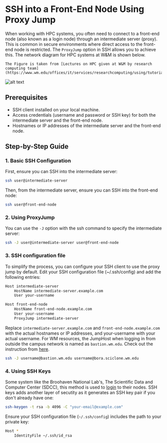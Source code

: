 # SSH into a Front-End Node Using Proxy Jump

When working with HPC systems, you often need to connect to a front-end node (also known as a login node) through an intermediate server (proxy). This is common in secure environments where direct access to the front-end node is restricted. The `ProxyJump` option in SSH allows you to achieve this. The network diagram for HPC systems at W&M is shown below. 

```{figure} ../../images/intro-to-HPC/WM_HPC_login.png
The Figure is taken from [Lectures on HPC given at W&M by research computing team](https://www.wm.edu/offices/it/services/researchcomputing/using/tutorials/)
```

![alt text](../../images/intro-to-HPC/WM_HPC_login.png)

## Prerequisites
- SSH client installed on your local machine.
- Access credentials (username and password or SSH key) for both the intermediate server and the front-end node.
- Hostnames or IP addresses of the intermediate server and the front-end node.

## Step-by-Step Guide

### 1. Basic SSH Configuration

First, ensure you can SSH into the intermediate server:

```bash
ssh user@intermediate-server
```

Then, from the intermediate server, ensure you can SSH into the front-end node:

```bash
ssh user@front-end-node
```

### 2. Using ProxyJump

You can use the `-J` option with the ssh command to specify the intermediate server:

```bash
ssh -J user@intermediate-server user@front-end-node
```

### 3. SSH configuration file 

To simplify the process, you can configure your SSH client to use the proxy jump by default. Edit your SSH configuration file (~/.ssh/config) and add the following entries:

```bash
Host intermediate-server
    HostName intermediate-server.example.com
    User your-username

Host front-end-node
    HostName front-end-node.example.com
    User your-username
    ProxyJump intermediate-server
```

Replace `intermediate-server.example.com` and `front-end-node.example.com` with the actual hostnames or IP addresses, and your-username with your actual username. For WM resources, the JumpHost when logging in from outside the campus network is named as `bastion.wm.edu`. Check out the instruction from [here](https://www.wm.edu/offices/it/services/researchcomputing/using/connecting/). 

```bash
ssh -J username@bastion.wm.edu username@bora.sciclone.wm.edu
```

### 4. Using SSH Keys

Some system like the Broohaven National Lab's, The Scientific Data and Computer Center (SDCC), this method is used to [login](https://www.sdcc.bnl.gov/information/ssh/troubleshooting-ssh-connections) to their nodes. SSH keys adds another layer of secutity as it generates an SSH key pair if you don't already have one:

```bash
ssh-keygen -t rsa -b 4096 -C "your-email@example.com"
```

Ensure your SSH configuration file (`~/.ssh/config`) includes the path to your private key:


```bash
Host *
    IdentityFile ~/.ssh/id_rsa
```


